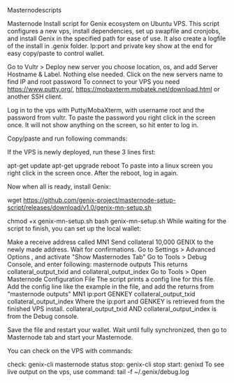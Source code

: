 Masternodescripts

Masternode Install script for Genix ecosystem on Ubuntu VPS. This script configures a new vps, install dependencies, set up swapfile and cronjobs, and install Genix in the specified path for ease of use. It also create a logfile of the install in .genix folder. Ip:port and private key show at the end for easy copy/paste to control wallet.

Go to Vultr > Deploy new server you choose location, os, and add Server Hostname & Label. Nothing else needed. Click on the new servers name to find IP and root password To connect to your VPS you need https://www.putty.org/, https://mobaxterm.mobatek.net/download.html or another SSH client.

Log in to the vps with Putty/MobaXterm, with username root and the password from vultr. To paste the password you right click in the screen once. It will not show anything on the screen, so hit enter to log in.

Copy/paste and run following commands:

If the VPS is newly deployed, run these 3 lines first:

apt-get update
apt-get upgrade
reboot
To paste into a linux screen you right click in the screen once. After the reboot, log in again.

Now when all is ready, install Genix:

wget https://github.com/genix-project/masternode-setup-script/releases/download/v1.0/genix-mn-setup.sh

chmod +x genix-mn-setup.sh
bash genix-mn-setup.sh
While waiting for the script to finish, you can set up the local wallet:

Make a receive address called MN1
Send collateral 10,000 GENIX to the newly made address. Wait for confirmations.
Go to Settings > Advanced Options , and activate "Show Masternodes Tab"
Go to Tools > Debug Console, and enter following: masternode outputs This returns collateral_output_txid and collateral_output_index
Go to Tools > Open Masternode Configuration File The script prints a config line for this file. Add the config line like the example in the file, and add the returns from "masternode outputs" MN1 ip:port GENKEY collateral_output_txid collateral_output_index
Where the ip:port and GENKEY is retrieved from the finished VPS install. collateral_output_txid AND collateral_output_index is from the Debug console.

Save the file and restart your wallet. Wait until fully synchronized, then go to Masternode tab and start your Masternode.

You can check on the VPS with commands:

check: genix-cli masternode status
stop:  genix-cli stop
start: genixd
To see live output on the vps, use command: tail -f ~/.genix/debug.log
